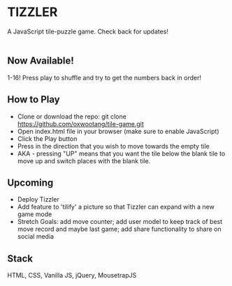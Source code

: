 # TIZZLER
A JavaScript tile-puzzle game. Check back for updates!<br>
<br>
## Now Available!<br>
1-16! Press play to shuffle and try to get the numbers back in order!

How to Play
-----------
* Clone or download the repo: git clone https://github.com/oxwootang/tile-game.git
* Open index.html file in your browser (make sure to enable JavaScript)
* Click the Play button
* Press in the direction that you wish to move towards the empty tile
* AKA - pressing "UP" means that you want the tile below the blank tile to move up and switch places with the blank tile.





Upcoming
---------
* Deploy Tizzler
* Add feature to 'tilify' a picture so that Tizzler can expand with a new game mode
* Stretch Goals: add move counter; add user model to keep track of best move record and maybe last game; add share functionality to share on social media



Stack
------
HTML, CSS, Vanilla JS, jQuery, MousetrapJS
